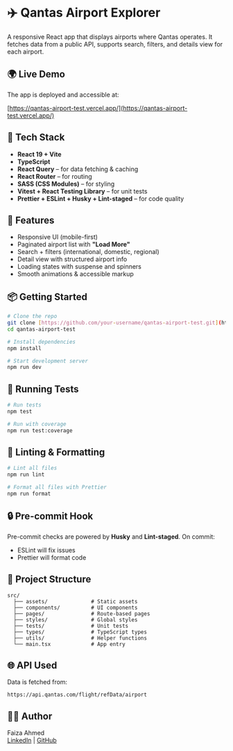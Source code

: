 # ✈️ Qantas Airport Explorer

A responsive React app that displays airports where Qantas operates. It fetches data from a public API, supports search, filters, and details view for each airport.

## 🌍 Live Demo

The app is deployed and accessible at:

[https://qantas-airport-test.vercel.app/](https://qantas-airport-test.vercel.app/)

## 🔧 Tech Stack

- **React 19 + Vite**
- **TypeScript**
- **React Query** – for data fetching & caching
- **React Router** – for routing
- **SASS (CSS Modules)** – for styling
- **Vitest + React Testing Library** – for unit tests
- **Prettier + ESLint + Husky + Lint-staged** – for code quality

## 🚀 Features

- Responsive UI (mobile-first)
- Paginated airport list with **"Load More"**
- Search + filters (international, domestic, regional)
- Detail view with structured airport info
- Loading states with suspense and spinners
- Smooth animations & accessible markup

## 📦 Getting Started

```bash
# Clone the repo
git clone [https://github.com/your-username/qantas-airport-test.git](https://github.com/phaiza/qantas-airport-test.git)
cd qantas-airport-test

# Install dependencies
npm install

# Start development server
npm run dev
```

## 🧪 Running Tests

```bash
# Run tests
npm test

# Run with coverage
npm run test:coverage
```

## 🧹 Linting & Formatting

```bash
# Lint all files
npm run lint

# Format all files with Prettier
npm run format
```

## 🔒 Pre-commit Hook

Pre-commit checks are powered by **Husky** and **Lint-staged**. On commit:

- ESLint will fix issues
- Prettier will format code

## 📁 Project Structure

```
src/
  ├── assets/              # Static assets
  ├── components/          # UI components
  ├── pages/               # Route-based pages
  ├── styles/              # Global styles
  ├── tests/               # Unit tests
  ├── types/               # TypeScript types
  ├── utils/               # Helper functions
  └── main.tsx             # App entry
```

## 🌐 API Used

Data is fetched from:

```
https://api.qantas.com/flight/refData/airport
```

## 👩‍💻 Author

Faiza Ahmed  
[LinkedIn](https://www.linkedin.com/in/phaiza19/) | [GitHub](https://github.com/phaiza)
